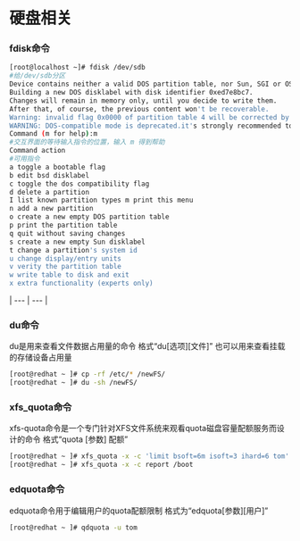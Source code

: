# 硬盘相关

### fdisk命令

```bash
[root@localhost ~]# fdisk /dev/sdb
#给/dev/sdb分区
Device contains neither a valid DOS partition table, nor Sun, SGI or OSF disklabel
Building a new DOS disklabel with disk identifier 0xed7e8bc7.
Changes will remain in memory only, until you decide to write them.
After that, of course, the previous content won't be recoverable.
Warning: invalid flag 0x0000 of partition table 4 will be corrected by w(rite)
WARNING: DOS-compatible mode is deprecated.it's strongly recommended to switch off the mode (command 'c') and change display units to sectors (command 'u').
Command (m for help):m
#交互界面的等待输入指令的位置，输入 m 得到帮助
Command action
#可用指令
a toggle a bootable flag
b edit bsd disklabel
c toggle the dos compatibility flag
d delete a partition
I list known partition types m print this menu
n add a new partition
o create a new empty DOS partition table
p print the partition table
q quit without saving changes
s create a new empty Sun disklabel
t change a partition's system id
u change display/entry units
v verity the partition table
w write table to disk and exit
x extra functionality (experts only)
```

| --- | --- |

### du命令

du是用来查看文件数据占用量的命令 格式“du[选项][文件]” 也可以用来查看挂载的存储设备占用量

```bash
[root@redhat ~ ]# cp -rf /etc/* /newFS/
[root@redhat ~ ]# du -sh /newFS/
```

### xfs_quota命令

xfs-quota命令是一个专门针对XFS文件系统来观看quota磁盘容量配额服务而设计的命令 格式“quota [参数] 配额”

```bash
[root@redhat ~ ]# xfs_quota -x -c 'limit bsoft=6m isoft=3 ihard=6 tom' /boot
[root@redhat ~ ]# xfs_quota -x -c report /boot
```

### edquota命令

edquota命令用于编辑用户的quota配额限制 格式为“edquota[参数][用户]”

```bash
[root@redhat ~ ]# qdquota -u tom
```